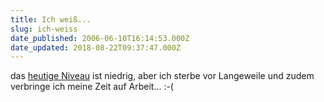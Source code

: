 ```yaml
---
title: Ich weiß...
slug: ich-weiss
date_published: 2006-06-10T16:14:53.000Z
date_updated: 2018-08-22T09:37:47.000Z
---
```


das [heutige Niveau](http://thafaker.de/?m=20060610) ist niedrig, aber ich sterbe vor Langeweile und zudem verbringe ich meine Zeit auf Arbeit... :-(
